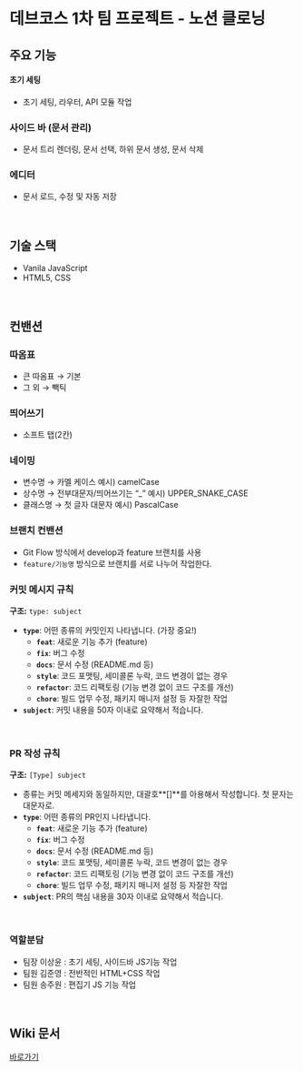 # 데브코스 1차 팀 프로젝트 - 노션 클로닝

## 주요 기능

#### 초기 세팅

- 초기 세팅, 라우터, API 모듈 작업

### 사이드 바 (문서 관리)

- 문서 트리 렌더링, 문서 선택, 하위 문서 생성, 문서 삭제

### 에디터

- 문서 로드, 수정 및 자동 저장

<br/>

## 기술 스택

- Vanila JavaScript
- HTML5, CSS

<br/>

## 컨밴션

### 따옴표

- 큰 따옴표 → 기본
- 그 외 → 빽틱

### 띄어쓰기

- 소프트 탭(2칸)

### 네이밍

- 변수명 → 카멜 케이스 예시) camelCase
- 상수명 → 전부대문자/띄어쓰기는 “\_” 예시) UPPER_SNAKE_CASE
- 클래스명 → 첫 글자 대문자 예시) PascalCase

### 브랜치 컨밴션

- Git Flow 방식에서 develop과 feature 브랜치를 사용
- `feature/기능명` 방식으로 브랜치를 서로 나누어 작업한다.

### 커밋 메시지 규칙

**구조:** `type: subject`

- **`type`**: 어떤 종류의 커밋인지 나타냅니다. (가장 중요!)
  - **`feat`**: 새로운 기능 추가 (feature)
  - **`fix`**: 버그 수정
  - **`docs`**: 문서 수정 (README.md 등)
  - **`style`**: 코드 포맷팅, 세미콜론 누락, 코드 변경이 없는 경우
  - **`refactor`**: 코드 리팩토링 (기능 변경 없이 코드 구조를 개선)
  - **`chore`**: 빌드 업무 수정, 패키지 매니저 설정 등 자잘한 작업
- **`subject`**: 커밋 내용을 50자 이내로 요약해서 적습니다.

<br/>

### PR 작성 규칙

**구조:** `[Type] subject`

- 종류는 커밋 메세지와 동일하지만, 대괄호**[]**를 아용해서 작성합니다. 첫 문자는 대문자로.
- **`type`**: 어떤 종류의 PR인지 나타냅니다.
  - **`feat`**: 새로운 기능 추가 (feature)
  - **`fix`**: 버그 수정
  - **`docs`**: 문서 수정 (README.md 등)
  - **`style`**: 코드 포맷팅, 세미콜론 누락, 코드 변경이 없는 경우
  - **`refactor`**: 코드 리팩토링 (기능 변경 없이 코드 구조를 개선)
  - **`chore`**: 빌드 업무 수정, 패키지 매니저 설정 등 자잘한 작업
- **`subject`**: PR의 핵심 내용을 30자 이내로 요약해서 적습니다.

<br/>

### 역할분담

- 팀장 이상윤 : 초기 세팅, 사이드바 JS기능 작업
- 팀원 김준영 : 전반적인 HTML+CSS 작업
- 팀원 송주원 : 편집기 JS 기능 작업

<br/>

## Wiki 문서

<a href="https://github.com/prgrms-fe-devcourse/FE7-Project1-TEAM-5/wiki">바로가기</a>

<br/>
